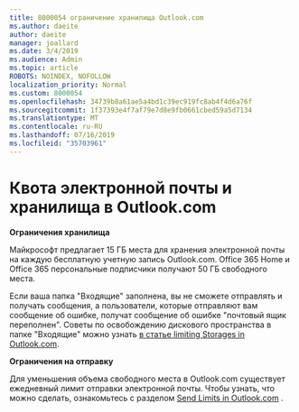 ```yaml
---
title: 8000054 ограничение хранилища Outlook.com
ms.author: daeite
author: daeite
manager: joallard
ms.date: 3/4/2019
ms.audience: Admin
ms.topic: article
ROBOTS: NOINDEX, NOFOLLOW
localization_priority: Normal
ms.custom: 8000054
ms.openlocfilehash: 34739b8a61ae5a4bd1c39ec919fc8ab4f4d6a76f
ms.sourcegitcommit: 1f37393e4f7af79e7d8e9fb0661cbed59a5d7134
ms.translationtype: MT
ms.contentlocale: ru-RU
ms.lasthandoff: 07/16/2019
ms.locfileid: "35703961"
---
```

# <a name="email-and-storage-quota-in-outlookcom"></a>Квота электронной почты и хранилища в Outlook.com

**Ограничения хранилища**

Майкрософт предлагает 15 ГБ места для хранения электронной почты на каждую бесплатную учетную запись Outlook.com. Office 365 Home и Office 365 персональные подписчики получают 50 ГБ свободного места.
  
Если ваша папка "Входящие" заполнена, вы не сможете отправлять и получать сообщения, а пользователи, которые отправляют вам сообщение об ошибке, получат сообщение об ошибке "почтовый ящик переполнен". Советы по освобождению дискового пространства в папке "Входящие" можно узнать [в статье limiting Storages in Outlook.com](https://support.office.com/article/7ac99134-69e5-4619-ac0b-2d313bba5e9e?wt.mc_id=Office_Outlook_com_Alchemy).

**Ограничения на отправку**

Для уменьшения объема свободного места в Outlook.com существует ежедневный лимит отправки электронной почты. Чтобы узнать, что можно сделать, ознакомьтесь с разделом [Send Limits in Outlook.com](https://support.office.com/article/279ee200-594c-40f0-9ec8-bb6af7735c2e?wt.mc_id=Office_Outlook_com_Alchemy) .
